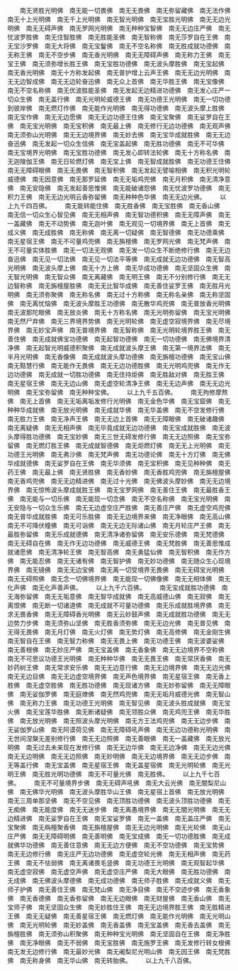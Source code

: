 <!-- { "loadSidebar": true } -->
　　南无贤胜光明佛　南无能一切畏佛　南无无畏佛　南无弥留藏佛　南无法作佛　南无十上光明佛　南无千上光明佛　南无智光明佛　南无宝胜光明佛　南无无边光明佛　南无无碍声佛　南无罗网光明佛　南无种种宝智佛　南无无边庄严佛　南无忧波罗胜佛　南无住智胜佛　南无胜能圣佛　南无智称佛　南无莎罗自在王佛　南无宝沙罗佛　南无大将佛　南无宝鬘佛　南无不空名称佛　南无胜成就功德佛　南无称王佛　南无不空步佛　南无香光明佛　南无无障碍声佛　南无称力王佛　南无宝王佛　南无须弥增长胜王佛　南无宝胜功德佛　南无波头摩胜佛　南无宝起佛　南无香光明佛　南无十方称发起佛　南无普护增上云声王佛　南无无边光明佛　南无无边智成佛　南无无边轮奋迅佛　南无众上首佛　南无华胜王佛　南无宝像佛　南无不空名称佛　南无优波胜能圣佛　南无发起无边精进功德佛　南无发心庄严一切众生佛　南无盖行佛　南无光明轮威德王佛　南无功德王光明佛　南无一切功德到彼岸佛　南无燃灯作佛　南无能作光明佛　南无得功德佛　南无波头摩上胜佛　南无宝作佛　南无无边愿佛　南无无边功德王住佛　南无宝聚佛　南无娑罗自在王佛　南无宝光明佛　南无宝积佛　南无最上佛　南无修行无边功德佛　南无观声佛　南无须弥山光明佛　南无无边境界佛　南无妙去佛　南无宝华成就胜佛　南无无边奋迅佛　南无发起一切众生信佛　南无宝盖起佛　南无胜功德佛　南无不可华佛　南无宝境界光明佛　南无宝胜功德佛　南无发心即转法轮佛　南无十方称名佛　南无迦陵伽王佛　南无日轮燃灯佛　南无宝上佛　南无智成就胜佛　南无功德王住佛　南无无障碍眼佛　南无无畏佛　南无智积佛　南无发起无譬喻相佛　南无积光明轮威德佛　南无因意佛　南无那罗延佛　南无无垢鸡兜佛　南无月积佛　南无清净意佛　南无安隐佛　南无发起善思惟佛　南无能破诸怨佛　南无忧波罗功德佛　南无积力王佛　南无无边光明云香弥留佛　南无种种色华佛　南无无边光佛。
　　以上九千四百佛。
　　南无能转能住佛　南无胜香佛　南无宝胜佛　南无香山佛　南无信一切众生心智见佛　南无无相声佛　南无智功德积佛　南无无障声佛　南无一盖藏佛　南无不动势佛　南无迦叶佛　南无观见一切境界佛　南无上首佛　南无成义佛　南无成胜佛　南无称佛　南无离一切疑佛　南无智德佛　南无功德乘佛　南无星宿王佛　南无不可量鸡兜佛　南无旃檀佛　南无罗网光佛　南无梵声佛　南无不可量实体胜佛　南无一切法无观佛　南无发一切众生不断绝修行佛　南无无边奋迅佛　南无见一切法佛　南无见一切法平等佛　南无成就无边功德佛　南无智高光明佛　南无波头摩上佛　南无十方上佛　南无华成功德佛　南无坚固众生佛　南无智光明佛　南无智众佛　南无离藏佛　南无明王佛　南无不分别修行佛　南无无边智称佛　南无旃檀屋胜佛　南无无比智华成佛　南无善住娑罗王佛　南无胜月光明佛　南无须弥聚佛　南无称名佛　南无过十方称佛　南无称名亲佛　南无称坚固佛　南无离忧恼佛　南无波头摩胜王功德佛　南无散华鸡兜佛　南无普放香光明佛　南无波那陀眼佛　南无放炎佛　南无十方称名佛　南无光明弥留佛　南无宝光明佛　南无然尸弃佛　南无三界境界势佛　南无光明轮佛　南无虚空寂境界佛　南无尽境界佛　南无妙宝声佛　南无普境界佛　南无智称佛　南无光明轮境界胜王佛　南无善住佛　南无成就佛宝功德佛　南无起智功德佛　南无一切功德佛　南无佛境界清净佛　南无起智光明威德积聚佛　南无成就波头摩王佛　南无第一境界法佛　南无半月光明佛　南无香像佛　南无成就波头摩功德佛　南无旃檀功德佛　南无宝山佛　南无黠慧行佛　南无能作无畏佛　南无无边功德胜佛　南无光明鸡兜佛　南无作无边功德佛　南无成就一切胜功德佛　南无住持炬佛　南无胜敌对佛　南无胜王佛　南无星宿王佛　南无无边山佛　南无虚空轮清净王佛　南无无边声佛　南无无边光明佛　南无宝弥留佛　南无种种宝佛。
　　以上九千五百佛。
　　南无拘修摩熬佛　南无上首佛　南无无垢离垢发修行光明佛　南无金色华佛　南无宝窟佛　南无种种华成就佛　南无放光明佛　南无成就华佛　南无华盖佛　南无不空发修行佛　南无胜力王佛　南无净声王佛　南无无边上首佛　南无无障眼佛　南无破诸趣佛　南无离疑佛　南无无相声佛　南无毕竟成就无边功德佛　南无宝成就胜佛　南无波头摩得胜功德佛　南无宝妙佛　南无三世无碍发修行佛　南无无边照佛　南无宝弥留佛　南无燃灯胜王佛　南无成就智德佛　南无炬燃灯佛　南无无上光明佛　南无功德王光明佛　南无弗沙佛　南无梵声佛　南无功德论佛　南无十方灯佛　南无佛华成就德佛　南无娑罗自在王佛　南无华须佛　南无宝积佛　南无见种种佛　南无药王佛　南无最上佛　南无贤胜佛　南无香妙佛　南无香胜鸡兜佛　南无旃檀屋佛　南无香鸡兜佛　南无无边精进佛　南无过十光佛　南无佛波头摩妙佛　南无无边境界佛　南无惊怖波头摩成就胜王佛　南无宝罗网佛　南无善住王佛　南无最胜香王佛　南无能与一切乐佛　南无能现一切念佛　南无不空名称佛　南无宝光明佛　南无安隐与一切众生乐佛　南无无边虚空庄严胜佛　南无善庄严佛　南无虚空鸡兜佛　南无普华成就胜佛　南无可乐胜佛　南无无边境界来佛　南无净眼佛　南无高山佛　南无不可降伏幢佛　南无可诣佛　南无无边无际诸山佛　南无月轮庄严王佛　南无最胜弥留佛　南无乐成就德佛　南无清净诸弥留佛　南无安乐德佛　南无梵德佛　南无无碍自在佛　南无作无边功德佛　南无威德王佛　南无梵胜佛　南无善思惟成就诸愿佛　南无清净轮王佛　南无智高佛　南无勇猛仙佛　南无智积佛　南无作方佛　南无能忍佛　南无无诸有佛　南无智护佛　南无妙功德佛　南无随众生心现境界佛　南无镜佛　南无无边宝佛　南无离一切受境界无畏佛　南无无碍宝光明佛　南无无碍照佛　南无念一切佛境界佛　南无能现一切佛像佛　南无无相体佛　南无化声佛　南无化声善声佛。
　　以上九千六百佛。
　　南无宝成就胜功德佛　南无海弥留佛　南无无垢意佛　南无智华成就佛　南无高威德山佛　南无寂佛　南无离恨佛　南无断一切诸道佛　南无成就不可量功德佛　南无乐成就胜境界佛　南无求无畏香佛　南无无障碍香光明佛　南无云妙鼓声佛　南无成就胜功德佛　南无无边势力步佛　南无须弥山坚佛　南无胜香须弥佛　南无无边光佛　南无普见佛　南无得无畏佛　南无月灯佛　南无火灯佛　南无势灯佛　南无高修佛　南无金刚生佛　南无智自在王佛　南无智力称佛　南无无畏上佛　南无功德王佛　南无波婆娑佛　南无善根佛　南无妙庄严佛　南无宝盖佛　南无香象佛　南无无边境界不空称佛　南无不可思议功德王光明佛　南无种种华佛　南无无畏王佛　南无常厌香佛　南无妙药树王佛　南无常求安乐佛　南无无边意行佛　南无无边境界佛　南无无边光佛　南无无边目佛　南无无边虚空境界佛　南无声色境界佛　南无星宿王佛　南无香上胜佛　南无虚空胜佛　南无胜功德佛　南无现诸方佛　南无妙弥留佛　南无无障眼佛　南无娑伽罗佛　南无庭燎佛　南无然鸡兜佛　南无无垢月威德光佛　南无智山佛　南无称力王佛　南无功德王光明佛　南无智见佛　南无波头胜成就佛　南无宝火佛　南无宝莲华胜佛　南无断诸疑佛　南无领胜众佛　南无鸡兜王佛　南无华胜佛　南无放光明佛　南无照波头摩光明佛　南无方王法鸡兜佛　南无无边步佛　南无娑伽罗山佛　南无阿谟荷见佛　南无无障碍吼声佛　南无无边功德称光明佛　南无世间涅槃无差别修行佛　南无无边照佛　南无善眼佛　南无一盖藏佛　南无放光明佛　南无过去未来现在发修行佛　南无无边华佛　南无无边净佛　南无无边光佛　南无无边明佛　南无无边照佛　南无妙明佛　南无无边境界佛　南无无边步佛　南无等盖行佛　南无宝盖佛　南无星宿王佛　南无盖星宿佛　南无光明轮佛　南无光明王佛　南无胜光明功德佛　南无不可量光佛　南无胜佛。
　　以上九千七百佛。
　　南无不可量境界步佛　南无无碍声吼佛　南无大云光佛　南无闇梨尼山佛　南无佛华光明佛　南无波头摩胜华山王佛　南无星宿上首佛　南无放光明佛　南无三周单那坚佛　南无不空见佛　南无顶胜功德佛　南无波头顶胜功德佛　南无无痴佛　南无能度佛　南无无迷步佛　南无离愚境界佛　南无无闇光明佛　南无无边精进佛　南无娑罗自在王佛　南无宝娑罗佛　南无一盖佛　南无盖庄严佛　南无宝聚佛　南无栴檀聚香佛　南无旃檀屋佛　南无无边光明佛　南无光轮佛　南无山庄严佛　南无无障碍明佛　南无善明佛　南无宝成佛　南无一切功德胜佛　南无成就佛华功德佛　南无善住意佛　南无无边方便佛　南无不空功德佛　南无宝势佛　南无无边修行佛　南无庄严无边功德佛　南无虚空轮光佛　南无无相声佛　南无药王佛　南无不怯弱佛　南无离诸畏毛竖佛　南无功德王光明佛　南无观智起华佛　南无虚空寂佛　南无虚空声佛　南无虚空庄严佛　南无大眼佛　南无胜功德佛　南无成佛　南无佛波头摩德佛　南无成功德佛　南无师子胜佛　南无成就义佛　南无师子护佛　南无善住王佛　南无梵山佛　南无净目佛　南无不空迹步佛　南无香象佛　南无香德佛　南无香弥留佛　南无无边眼佛　南无财屋佛　南无香山佛　南无宝师子佛　南无坚固众生佛　南无妙胜住王佛　南无无边境界胜王佛　南无胜精进王佛　南无无疑佛　南无善星宿王佛　南无燃灯佛　南无能作光明佛　南无光明山佛　南无光明轮佛　南无妙盖佛　南无香盖佛　南无宝盖佛　南无香去盖佛　南无旃檀胜佛　南无须弥山积聚佛　南无种种宝光明佛　南无坚固自在王佛　南无净胜佛　南无净眼佛　南无不弱佛　南无宝胜佛　南无施罗王佛　南无发修行转女根佛　南无发无边修行佛　南无最妙光佛　南无阇梨尼光明山佛　南无因王佛　南无梵胜佛　南无称身佛　南无华山佛　南无转胎佛。
　　以上九千八百佛。
